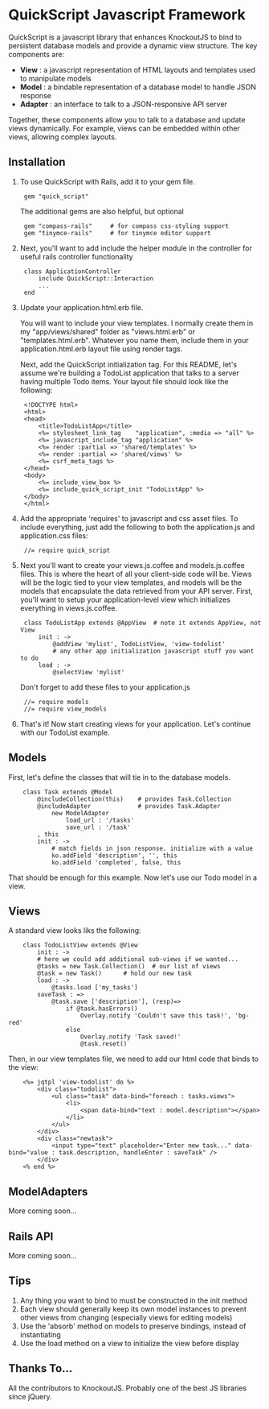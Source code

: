 QuickScript Javascript Framework
================================

QuickScript is a javascript library that enhances KnockoutJS to bind to persistent database models and provide a dynamic view structure. The key components are:

* **View** : a javascript representation of HTML layouts and templates used to manipulate models
* **Model** : a bindable representation of a database model to handle JSON response
* **Adapter** : an interface to talk to a JSON-responsive API server

Together, these components allow you to talk to a database and update views dynamically. For example, views can be embedded within other views, allowing complex layouts.

Installation
------------

1. To use QuickScript with Rails, add it to your gem file.

		gem "quick_script"

	The additional gems are also helpful, but optional

		gem "compass-rails"		# for compass css-styling support
		gem "tinymce-rails"		# for tinymce editor support

2. Next, you'll want to add include the helper module in the controller for useful rails controller functionality

		class ApplicationController
			include QuickScript::Interaction
			...
		end

3. Update your application.html.erb file. 

	You will want to include your view templates. I normally create them in my "app/views/shared" folder as "views.html.erb" or "templates.html.erb". Whatever you name them, include them in your application.html.erb layout file using render tags.

	Next, add the QuickScript initialization tag. For this README, let's assume we're building a TodoList application that talks to a server having multiple Todo items. Your layout file should look like the following:

		<!DOCTYPE html>
		<html>
		<head>
			<title>TodoListApp</title>
			<%= stylesheet_link_tag    "application", :media => "all" %>
			<%= javascript_include_tag "application" %>
			<%= render :partial => 'shared/templates' %>
			<%= render :partial => 'shared/views' %>
			<%= csrf_meta_tags %>
		</head>
		<body>
			<%= include_view_box %>
			<%= include_quick_script_init "TodoListApp" %>
		</body>
		</html>

4. Add the appropriate 'requires' to javascript and css asset files. To include everything, just add the following to both the application.js and application.css files:

		//= require quick_script

5. Next you'll want to create your views.js.coffee and models.js.coffee files. This is where the heart of all your client-side code will be. Views will be the logic tied to your view templates, and models will be the models that encapsulate the data retrieved from your API server. First, you'll want to setup your application-level view which initializes everything in views.js.coffee.

		class TodoListApp extends @AppView	# note it extends AppView, not View
			init : ->
				@addView 'mylist', TodoListView, 'view-todolist'
				# any other app initialization javascript stuff you want to do
			load : ->
				@selectView 'mylist'

	Don't forget to add these files to your application.js

		//= require models
		//= require view_models

5. That's it! Now start creating views for your application. Let's continue with our TodoList example.  

Models
------

First, let's define the classes that will tie in to the database models.

		class Task extends @Model
			@includeCollection(this)	# provides Task.Collection
			@includeAdapter				# provides Task.Adapter
				new ModelAdapter
					load_url : '/tasks'
					save_url : '/task'
			, this
			init : ->
				# match fields in json response. initialize with a value
				ko.addField 'description', '', this
				ko.addField 'completed', false, this

That should be enough for this example. Now let's use our Todo model in a view.

Views
-----

A standard view looks liks the following:

		class TodoListView extends @View
			init : ->
			# here we could add additional sub-views if we wanted...
			@tasks = new Task.Collection()	# our list of views
			@task = new Task()		# hold our new task
			load : ->
				@tasks.load ['my_tasks']
			saveTask : =>
				@task.save ['description'], (resp)=>
					if @task.hasErrors()
						Overlay.notify 'Couldn't save this task!', 'bg-red'
					else
						Overlay.notify 'Task saved!'
						@task.reset()

Then, in our view templates file, we need to add our html code that binds to the view:

		<%= jqtpl 'view-todolist' do %>
			<div class="todolist">
				<ul class="task" data-bind="foreach : tasks.views">
					<li>
						<span data-bind="text : model.description"></span>
					</li>
				</ul>
			</div>
			<div class="newtask">
				<input type="text" placeholder="Enter new task..." data-bind="value : task.description, handleEnter : saveTask" />
			</div>
		<% end %>

ModelAdapters
-------------

More coming soon...

Rails API
---------

More coming soon...

Tips
----

1. Any thing you want to bind to must be constructed in the init method
2. Each view should generally keep its own model instances to prevent other views from changing (especially views for editing models)
3. Use the 'absorb' method on models to preserve bindings, instead of instantiating
4. Use the load method on a view to initialize the view before display

Thanks To...
------------

All the contributors to KnockoutJS. Probably one of the best JS libraries since jQuery.

